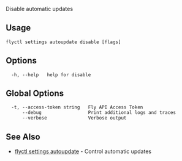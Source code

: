 Disable automatic updates

## Usage
~~~
flyctl settings autoupdate disable [flags]
~~~

## Options

~~~
  -h, --help   help for disable
~~~

## Global Options

~~~
  -t, --access-token string   Fly API Access Token
      --debug                 Print additional logs and traces
      --verbose               Verbose output
~~~

## See Also

* [flyctl settings autoupdate](/docs/flyctl/settings-autoupdate/)	 - Control automatic updates

